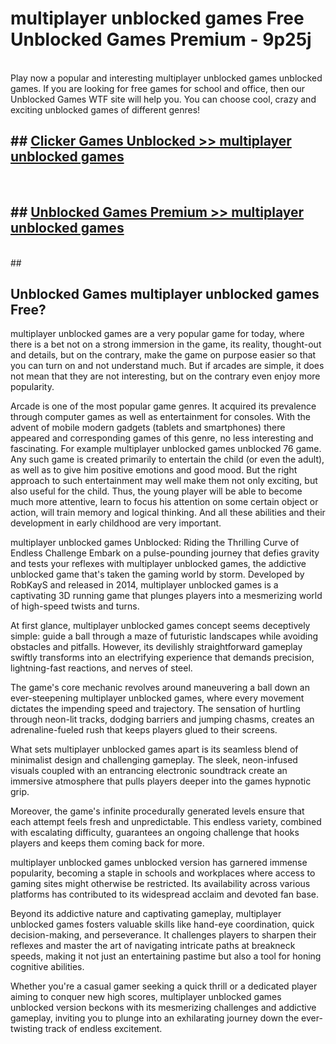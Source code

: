 # multiplayer unblocked games  Free Unblocked Games Premium - 9p25j <br>
<br>
Play now a popular and interesting multiplayer unblocked games unblocked games. If you are looking for free games for school and office, then our Unblocked Games WTF site will help you. You can choose cool, crazy and exciting unblocked games of different genres!


## ##  [Clicker Games Unblocked >> multiplayer unblocked games](http://freeplayer.one?title=multiplayer_unblocked_games&ref=UGames)
  <br>

##  ## [Unblocked Games Premium >> multiplayer unblocked games](http://freeplayer.one?title=multiplayer_unblocked_games&ref=UGames)
  <br>
  ##



## Unblocked Games multiplayer unblocked games Free?

multiplayer unblocked games are a very popular game for today, where there is a bet not on a strong immersion in the game, its reality, thought-out and details, but on the contrary, make the game on purpose easier so that you can turn on and not understand much. But if arcades are simple, it does not mean that they are not interesting, but on the contrary even enjoy more popularity.

Arcade is one of the most popular game genres. It acquired its prevalence through computer games as well as entertainment for consoles. With the advent of mobile modern gadgets (tablets and smartphones) there appeared and corresponding games of this genre, no less interesting and fascinating. For example multiplayer unblocked games unblocked 76 game. Any such game is created primarily to entertain the child (or even the adult), as well as to give him positive emotions and good mood. But the right approach to such entertainment may well make them not only exciting, but also useful for the child. Thus, the young player will be able to become much more attentive, learn to focus his attention on some certain object or action, will train memory and logical thinking. And all these abilities and their development in early childhood are very important.

multiplayer unblocked games Unblocked: Riding the Thrilling Curve of Endless Challenge
Embark on a pulse-pounding journey that defies gravity and tests your reflexes with multiplayer unblocked games, the addictive unblocked game that's taken the gaming world by storm. Developed by RobKayS and released in 2014, multiplayer unblocked games is a captivating 3D running game that plunges players into a mesmerizing world of high-speed twists and turns.

At first glance, multiplayer unblocked games concept seems deceptively simple: guide a ball through a maze of futuristic landscapes while avoiding obstacles and pitfalls. However, its devilishly straightforward gameplay swiftly transforms into an electrifying experience that demands precision, lightning-fast reactions, and nerves of steel.

The game's core mechanic revolves around maneuvering a ball down an ever-steepening multiplayer unblocked games, where every movement dictates the impending speed and trajectory. The sensation of hurtling through neon-lit tracks, dodging barriers and jumping chasms, creates an adrenaline-fueled rush that keeps players glued to their screens.

What sets multiplayer unblocked games apart is its seamless blend of minimalist design and challenging gameplay. The sleek, neon-infused visuals coupled with an entrancing electronic soundtrack create an immersive atmosphere that pulls players deeper into the games hypnotic grip.

Moreover, the game's infinite procedurally generated levels ensure that each attempt feels fresh and unpredictable. This endless variety, combined with escalating difficulty, guarantees an ongoing challenge that hooks players and keeps them coming back for more.

multiplayer unblocked games unblocked version has garnered immense popularity, becoming a staple in schools and workplaces where access to gaming sites might otherwise be restricted. Its availability across various platforms has contributed to its widespread acclaim and devoted fan base.

Beyond its addictive nature and captivating gameplay, multiplayer unblocked games fosters valuable skills like hand-eye coordination, quick decision-making, and perseverance. It challenges players to sharpen their reflexes and master the art of navigating intricate paths at breakneck speeds, making it not just an entertaining pastime but also a tool for honing cognitive abilities.

Whether you're a casual gamer seeking a quick thrill or a dedicated player aiming to conquer new high scores, multiplayer unblocked games unblocked version beckons with its mesmerizing challenges and addictive gameplay, inviting you to plunge into an exhilarating journey down the ever-twisting track of endless excitement.